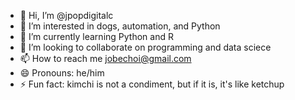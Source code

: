 - 👋 Hi, I’m @jpopdigitalc
- 👀 I’m interested in dogs, automation, and Python
- 🌱 I’m currently learning Python and R
- 💞️ I’m looking to collaborate on programming and data sciece
- 📫 How to reach me jobechoi@gmail.com
- 😄 Pronouns: he/him
- ⚡ Fun fact: kimchi is not a condiment, but if it is, it's like ketchup

<!---
jpopdigitalc/jpopdigitalc is a ✨ special ✨ repository because its `README.md` (this file) appears on your GitHub profile.
You can click the Preview link to take a look at your changes.
--->
